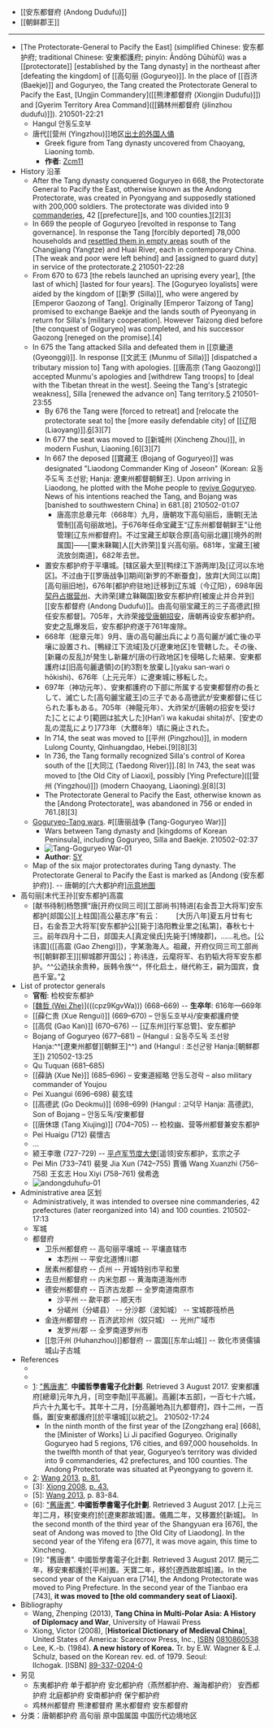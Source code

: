 - [[安东都督府 (Andong Dudufu)]]
- [[朝鲜郡王]]
- ---
- [The Protectorate-General to Pacify the East] (simplified Chinese: 安东都护府; traditional Chinese: 安東都護府; pinyin: Āndōng Dūhùfǔ) was a [[protectorate]] [established by the Tang dynasty] in the northeast after [defeating the kingdom] of [[高句丽 (Goguryeo)]]. In the place of [[百济 (Baekje)]] and Goguryeo, the Tang created the Protectorate General to Pacify the East, [Ungjin Commandery]([[熊津都督府 (Xiongjin Dudufu)]]) and [Gyerim Territory Area Command]([[鷄林州都督府 (jilinzhou dudufu)]]).
210501-22:21
    - Hangul	안동도호부
    - 唐代[[营州 (Yingzhou)]]地区[出土的外国人俑](https://zh.wikipedia.org/wiki/File:TangDynastyGreek.JPG)
        - Greek figure from Tang dynasty uncovered from Chaoyang, Liaoning tomb.
        - **作者**: [Zcm11](https://commons.wikimedia.org/w/index.php?title=User:Zcm11&action=edit&redlink=1)
- History 沿革
    - After the Tang dynasty conquered Goguryeo in 668, the Protectorate General to Pacify the East, otherwise known as the Andong Protectorate, was created in Pyongyang and supposedly stationed with 200,000 soldiers. The protectorate was divided into 9 [commanderies]([[commandery]]), 42 [[prefecture]]s, and 100 counties.[1](((YKnjMEesc)))[2][3]
    - In 669 the people of Goguryeo [revolted in response to Tang governance]. In response the Tang [forcibly deported] 78,000 households and [resettled them in empty areas](((oS8mkp0o5))) south of the Changjiang (Yangtze) and Huai River, each in contemporary China. [The weak and poor were left behind] and [assigned to guard duty] in service of the protectorate.[2](((l43vlTF6f)))
210501-22:28
    - From 670 to 673 [the rebels launched an uprising every year], [the last of which] [lasted for four years]. The [Goguryeo loyalists] were aided by the kingdom of [[新罗 (Silla)]], who were angered by [Emperor Gaozong of Tang]. Originally [Emperor Taizong of Tang] promised to exchange Baekje and the lands south of Pyeonyang in return for Silla's [military cooperation]. However Taizong died before [the conquest of Goguryeo] was completed, and his successor Gaozong [reneged on the promise].[4]
    - In 675 the Tang attacked Silla and defeated them in [[京畿道 (Gyeonggi)]]. In response [[文武王 (Munmu of Silla)]] [dispatched a tributary mission to] Tang with apologies. [[唐高宗 (Tang Gaozong)]] accepted Munmu's apologies and [withdrew Tang troops] to [deal with the Tibetan threat in the west]. Seeing the Tang's [strategic weakness], Silla [renewed the advance on] Tang territory.[5](((vQi4fFjZD)))
210501-23:55
        - By 676 the Tang were [forced to retreat] and [relocate the protectorate seat to] the [more easily defendable city] of [[辽阳 (Liaoyang)]].[6](((m02316t0p)))[3][7]
        - In 677 the seat was moved to [[新城州 (Xincheng Zhou)]], in modern Fushun, Liaoning.[6][3][7]
        - In 667 the deposed [[寶藏王 (Bojang of Goguryeo)]] was designated "Liaodong Commander King of Joseon" (Korean: 요동주도독 조선왕; Hanja: 遼東州都督朝鮮王). Upon arriving in Liaodong, he plotted with the Mohe people to [revive Goguryeo](((GZW_DaPHH))). News of his intentions reached the Tang, and Bojang was [banished to southwestern China] in 681.[8]
210502-01:07
            - 唐高宗总章元年（668年）九月，唐朝攻下高句丽后，唐朝[无法管制][高句丽故地]。于676年任命宝藏王“辽东州都督朝鲜王”让他管理[辽东州都督府]。不过宝藏王却联合原[高句丽北疆][境外的附属国]——[粟末靺鞨]人[[大祚荣]]复兴高句丽。681年，宝藏王[被流放剑南道]，682年去世。
        - 置安东都护府于平壤城。[辖区最大至][鸭绿江下游两岸]及[辽河以东地区]。不过由于[[罗唐战争]]期间[新罗的不断蚕食]，放弃[大同江以南][高句丽旧地]，676年[都护府驻地]迁移到辽东城（今辽阳），698年因[契丹占据营州](((-q1lHYHU0)))、大祚荣[建立靺鞨国]致安东都护府[被废止并合并到][[安东都督府 (Andong Dudufu)]]。由高句丽宝藏王的三子高德武[担任安东都督]。705年，大祚荣[接受唐朝招安](((2CVNf43Wz)))，唐朝再设安东都护府。安史之乱爆发后，安东都护府遂于761年废除。
        - 668年（総章元年）9月、唐の高句麗出兵により高句麗が滅亡後の平壌に設置され、[鴨緑江下流域]及び[遼東地区]を管轄した。その後、[新羅の反乱]が発生し新羅が[唐の行政地区]を侵略した結果、安東都護府は[旧高句麗遺領]の[約3割を放棄し](yaku san-wari o hōkishi)、676年（上元元年）に遼東城に移転した。
        - 697年（神功元年）、安東都護府の下部に所属する安東都督府の長として、滅亡した[高句麗宝蔵王]の三子である高徳武が安東都督に任じられた事もある。705年（神龍元年）、大祚栄が[唐朝の招安を受けた]ことにより[範囲は拡大した](Han'i wa kakudai shita)が、[安史の乱の混乱により]773年（大暦8年）頃に廃止された。
        - In 714, the seat was moved to [[平州 (Pingzhou)]], in modern Lulong County, Qinhuangdao, Hebei.[9][8][3]
        - In 736, the Tang formally recognized Silla's control of Korea south of the [[大同江 (Taedong River)]].[8] In 743, the seat was moved to [the Old City of Liaoxi], possibly [Ying Prefecture]([[营州 (Yingzhou)]]) (modern Chaoyang, Liaoning).[9](((Aim-OK3hJ)))[8][3]
        - The Protectorate General to Pacify the East, otherwise known as the [Andong Protectorate], was abandoned in 756 or ended in 761.[8][3]
    - [Goguryeo-Tang wars](https://en.wikipedia.org/wiki/File:Tang-Korean_wars.png). #[[唐丽战争 (Tang-Goguryeo War)]]
        - Wars between Tang dynasty and [kingdoms of Korean Peninsula], including Goguryeo, Silla and Baekje.
210502-02:37
        - ![Tang-Goguryeo War-01](https://upload.wikimedia.org/wikipedia/commons/9/99/Tang-Korean_wars.png)
        - **Author**: [SY](https://commons.wikimedia.org/wiki/User:Seasonsinthesun)
    - Map of the six major protectorates during Tang dynasty. The Protectorate General to Pacify the East is marked as [Andong (安东都护府)]. -- 唐朝的[六大都护府][示意地图](https://en.wikipedia.org/wiki/File:Tang_Protectorates.png)
- 高句丽[末代王孙][安东都护]高震
    - [献书待制]杨憼撰“唐[开府仪同三司][工部尚书]特进[右金吾卫大将军]安东都护[郯国公][上柱国]高公墓志序”有云：　　
[大历八年]夏五月廿有七日，右金吾卫大将军[安东都护公][毙于]洛阳教业里之[私第]，春秋七十三。前年四月十二日，郯国夫人[真定侯氏]先毙于[博陵郡]，……礼也。[公讳震]([[高震 (Gao Zheng)]])，字某渤海人。祖藏，开府仪同三司工部尚书[[朝鲜郡王]][柳城郡开国公]；祢讳连，云麾将军、右豹韬大将军安东都护。^^公迺扶余贵种，辰韩令族^^，怀化启土，继代称王，嗣为国宾，食邑千室。”[2](((u0TbT2fIo)))
- List of protector generals
    - **官衔**: 检校安东都护 
    - [[魏哲 (Wei Zhe)]][1](((cpz9KgvWa))) (668–669) -- **生卒年**: 616年—669年
    - [[薛仁贵 (Xue Rengui)]] (669–670) – 안동도호부사/安東都護府使
    - [[高侃 (Gao Kan)]] (670–676) -- [辽东州][行军总管]、安东都护
    - Bojang of Goguryeo (677–681) – (Hangul : 요동주도독 조선왕 Hanja:^^[遼東州都督][朝鮮王]^^) and (Hangul : 조선군왕 Hanja:[朝鮮郡王])
210502-13:25
    - Qu Tuquan (681–685)
    - [[薛訥 (Xue Ne)]] (685–696) – 安東道經略 안동도경락 – also military commander of Youjou
    - Pei Xuangui (696–698) 裴玄珪
    - [[高德武 (Go Deokmu)]] (698–699) (Hangul : 고덕무 Hanja: 高德武), Son of Bojang – 안동도독/安東都督
    - [[唐休璟 (Tang Xiujing)]] (704–705) -- 检校幽、营等州都督兼安东都护
    - Pei Huaigu (712) 裴懷古
    - ...
    - 颍王李璬 (727-729) -- [平卢军节度大使](((S7-hE8OUn)))[遥领]安东都护，玄宗之子
    - Pei Min (733–741) 裴旻
Jia Xun (742–755) 賈循
Wang Xuanzhi (756–758) 王玄志
Hou Xiyi (758–761) 侯希逸
    - ![andongduhufu-01](https://firebasestorage.googleapis.com/v0/b/firescript-577a2.appspot.com/o/imgs%2Fapp%2FXELiu-NovaKG%2Fl7qBWvMEaa.png?alt=media&token=da68bbc7-10ac-42b3-9b23-90a94688f9b2)
- Administrative area 区划
    - Administratively, it was intended to oversee nine commanderies, 42 prefectures (later reorganized into 14) and 100 counties.
210502-17:13
    - 军城
    - 都督府
        - 卫乐州都督府 -- 高句丽平壤城 -- 平壤直辖市
            - 本烈州 -- 平安北道博川郡
        - 居素州都督府 -- 贞州 -- 开城特别市平和里
        - 去旦州都督府 -- 内米忽郡 -- 黄海南道海州市
        - 德安州都督府 -- 百济古龙郡 -- 全罗南道南原市
            - 沙平州 -- 歃平郡 -- 顺天市
            - 分嵯州（分嵯县） -- 分沙郡（波知城） -- 宝城郡筏桥邑
        - 金连州都督府 -- 百济武珍州（奴只城） -- 光州广域市
            - 发罗州/郡 -- 全罗南道罗州市
        - [[忽汗州 (Huhanzhou)]]都督府 -- 震国[[东牟山城]] -- 敦化市贤儒镇城山子古城
- References
    - [1]: [唐右将军魏哲神道碑](https://zh.wikisource.org/wiki/%E5%94%90%E5%8F%B3%E5%B0%86%E5%86%9B%E9%AD%8F%E5%93%B2%E7%A5%9E%E9%81%93%E7%A2%91)
    - [2]: 周绍良编《唐代墓志汇编》大历075条
    - [1]: ["舊唐書"](http://ctext.org/wiki.pl?if=gb&res=456206&searchu=%E5%AE%89%E6%9D%B1%E9%83%BD%E8%AD%B7%E5%BA%9C). __中國哲學書電子化計劃__. Retrieved 3 August 2017. 安東都護府[總章]元年九月，[司空李勣][平高麗]。高麗[本五部]，一百七十六城，戶六十九萬七千。其年十二月，[分高麗地為][九都督府]，四十二州，一百縣，置[安東都護府][於平壤城][以統之]。
210502-17:24
        - In the ninth month of the first year of the [Zongzhang era] [668], the [Minister of Works] Li Ji pacified Goguryeo. Originally Goguryeo had 5 regions, 176 cities, and 697,000 households. In the twelfth month of that year, Goguryeo’s territory was divided into 9 commanderies, 42 prefectures, and 100 counties. The Andong Protectorate was situated at Pyeongyang to govern it.
    - [2]: [Wang 2013](https://en.wikipedia.org/wiki/Protectorate_General_to_Pacify_the_East#CITEREFWang2013), [p. 81.](((IujaYGpGg)))
    - [3]: [Xiong 2008](https://en.wikipedia.org/wiki/Protectorate_General_to_Pacify_the_East#CITEREFXiong2008), [p. 43.](((MEcZqGN_y)))
    - [5]: [Wang 2013](https://en.wikipedia.org/wiki/Protectorate_General_to_Pacify_the_East#CITEREFWang2013), p. 83-84.
    - [6]: ["舊唐書"](http://ctext.org/wiki.pl?if=gb&res=456206&searchu=%E9%81%BC%E8%A5%BF). __中國哲學書電子化計劃__. Retrieved 3 August 2017. [上元三年]二月，移[安東府]於[遼東郡故城]置。儀鳳二年，又移置於[新城]。
In the second month of the third year of the Shangyuan era [676], the seat of Andong was moved to [the Old City of Liaodong]. In the second year of the Yifeng era [677], it was move again, this time to Xincheng.
    - [9]: "舊唐書". 中國哲學書電子化計劃. Retrieved 3 August 2017. 開元二年，移安東都護於[平州]置。天寶二年，移於[遼西故郡城]置。In the second year of the Kaiyuan era [714], the Andong Protectorate was moved to Ping Prefecture. In the second year of the Tianbao era [743], __it was moved to [the old commandery seat of Liaoxi].__
- Bibliography
    - Wang, Zhenping (2013), __Tang China in Multi-Polar Asia: A History of Diplomacy and War__, University of Hawaii Press
    - Xiong, Victor (2008), [__Historical Dictionary of Medieval China__], United States of America: Scarecrow Press, Inc., [ISBN](https://www.amazon.ca/Historical-Dictionary-Medieval-Victor-Cunrui/dp/0810860538/ref=sr_1_1?ie=UTF8&qid=1438312041&sr=8-1&keywords=historical+dictionary+of+medieval+china) [0810860538](https://en.wikipedia.org/wiki/Special:BookSources/0810860538)
    - Lee, K.-b. (1984). __A new history of Korea.__ Tr. by E.W. Wagner & E.J. Schulz, based on the Korean rev. ed. of 1979. Seoul: Ilchogak. [ISBN] [89-337-0204-0](https://en.wikipedia.org/wiki/Special:BookSources/89-337-0204-0)
- 另见
    - 东夷都护府
单于都护府
安北都护府（燕然都护府、瀚海都护府）
安西都护府
北庭都护府
安南都护府
保宁都护府
    - 鸡林州都督府
熊津都督府
黑水都督府
安东都督府
- 分类：唐朝都护府 高句丽 原中国属国 中国历代边境地区
